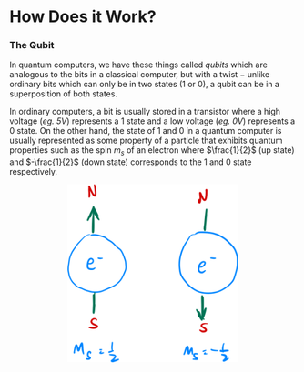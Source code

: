 <!---->

# How Does it Work?
### The Qubit

In quantum computers, we have these things called *qubits* which are analogous to the bits in a classical computer, but with a twist $-$ unlike ordinary bits which can only be in two states (1 or 0), a qubit can be in a superposition of both states. 

In ordinary computers, a bit is usually stored in a transistor where a high voltage (*eg. 5V*) represents a $1$ state and a low voltage (*eg. 0V*) represents a $0$ state. On the other hand, the state of $1$ and $0$ in a quantum computer is usually represented as some property of a particle that exhibits quantum properties such as the spin $m_s$ of an electron where $\frac{1}{2}$ (up state) and $-\frac{1}{2}$ (down state) corresponds to the $1$ and $0$ state respectively.

<figure align="center">
<img src="../assets/spin.png" alt="drawing" width="300" />
</figure>

<br />